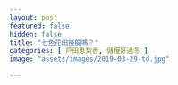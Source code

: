 ```yaml
---
layout: post
featured: false
hidden: false
title: "七色花田接龍嗎？"
categories: [ 戸田恵梨香, 儲糧好過冬 ]
image: "assets/images/2019-03-29-td.jpg"

---
```

